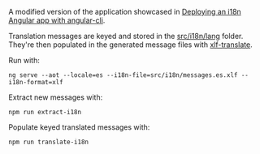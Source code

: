 A modified version of the application showcased in [Deploying an i18n Angular app with angular-cli](https://medium.com/@feloy/deploying-an-i18n-angular-app-with-angular-cli-fc788f17e358).

Translation messages are keyed and stored in the [src/i18n/lang](https://github.com/tsvetomir/angular-cli-i18n-sample/tree/master/src/i18n/lang) folder. They're then populated in the generated message files with [xlf-translate](https://github.com/tsvetomir/xlf-translate).

Run with:

`ng serve --aot --locale=es --i18n-file=src/i18n/messages.es.xlf --i18n-format=xlf`

Extract new messages with:

`npm run extract-i18n`

Populate keyed translated messages with:

`npm run translate-i18n`

